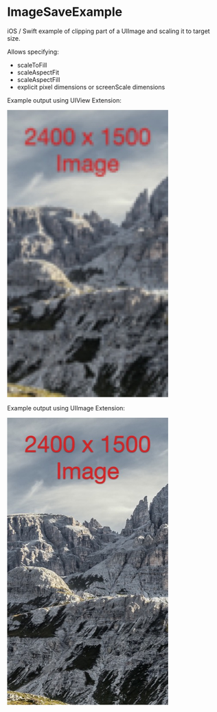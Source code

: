 # ImageSaveExample

iOS / Swift example of clipping part of a UIImage and scaling it to target size.

Allows specifying:

- scaleToFill
- scaleAspectFit
- scaleAspectFill
- explicit pixel dimensions or screenScale dimensions

Example output using UIView Extension:

![UIView Extension](ExampleOutputImages/UIViewExtension.JPG)

Example output using UIImage Extension:

![UIImage Extension](ExampleOutputImages/UIImageExtension.JPG)

